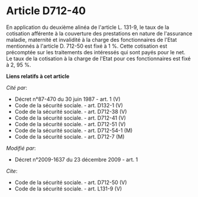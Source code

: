 # Article D712-40

En application du deuxième alinéa de l'article L. 131-9, le taux de la cotisation afférente à la couverture des prestations
en nature de l'assurance maladie, maternité et invalidité à la charge des fonctionnaires de l'Etat mentionnés à l'article D.
712-50 est fixé à 1 %. Cette cotisation est précomptée sur les traitements des intéressés qui sont payés pour le net. Le taux
de la cotisation à la charge de l'Etat pour ces fonctionnaires est fixé à 2, 95 %.

**Liens relatifs à cet article**

_Cité par_:

  - Décret n°87-470 du 30 juin 1987 - art. 1 (V)
  - Code de la sécurité sociale. - art. D132-1 (V)
  - Code de la sécurité sociale. - art. D712-38 (V)
  - Code de la sécurité sociale. - art. D712-41 (V)
  - Code de la sécurité sociale. - art. D712-51 (V)
  - Code de la sécurité sociale. - art. D712-54-1 (M)
  - Code de la sécurité sociale. - art. D712-7 (M)

_Modifié par_:

  - Décret n°2009-1637 du 23 décembre 2009 - art. 1

_Cite_:

  - Code de la sécurité sociale. - art. D712-50 (V)
  - Code de la sécurité sociale. - art. L131-9 (V)
